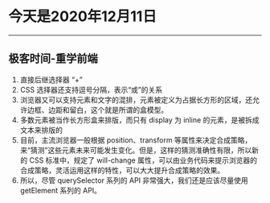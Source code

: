 # 今天是2020年12月11日

------

## 极客时间-重学前端

1. 直接后继选择器 “+”
2. CSS 选择器还支持逗号分隔，表示“或”的关系
3. 浏览器又可以支持元素和文字的混排，元素被定义为占据长方形的区域，还允许边框、边距和留白，这个就是所谓的盒模型。
4. 多数元素被当作长方形盒来排版，而只有 display 为 inline 的元素，是被拆成文本来排版的
5. 目前，主流浏览器一般根据 position、transform 等属性来决定合成策略，来“猜测”这些元素未来可能发生变化。但是，这样的猜测准确性有限，所以新的 CSS 标准中，规定了 will-change 属性，可以由业务代码来提示浏览器的合成策略，灵活运用这样的特性，可以大大提升合成策略的效果。
6. 所以，尽管 querySelector 系列的 API 非常强大，我们还是应该尽量使用 getElement 系列的 API。
